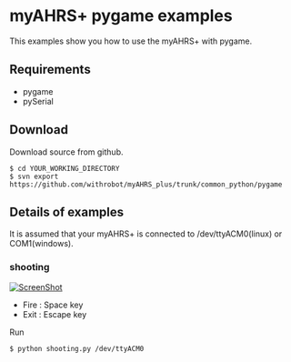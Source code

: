 # myAHRS+ pygame examples

This examples show you how to use the myAHRS+ with pygame.  

## Requirements

* pygame
* pySerial 

## Download
Download source from github. 

```
$ cd YOUR_WORKING_DIRECTORY
$ svn export https://github.com/withrobot/myAHRS_plus/trunk/common_python/pygame
```

## Details of examples  

It is assumed that your myAHRS+ is connected to /dev/ttyACM0(linux) or COM1(windows).

### shooting

[![ScreenShot](../images/raspberry_opengle.gif)](https://youtu.be/OJmiVEsdxbU )

* Fire : Space key 
* Exit : Escape key 


Run  

```
$ python shooting.py /dev/ttyACM0
```

